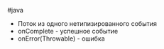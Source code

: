 #java 

- Поток из одного нетипизированного события 
- onComplete - успешное событие
- onError(Throwable) - ошибка
